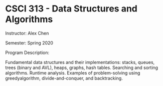 # CSCI 313 - Data Structures and Algorithms
Instructor: Alex Chen

Semester: Spring 2020

Program Description:

Fundamental data structures and their implementations: stacks, queues, trees (binary and AVL), heaps, graphs, hash tables. Searching and sorting algorithms. Runtime analysis. Examples of problem-solving using greedyalgorithm, divide-and-conquer, and backtracking.
